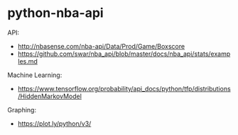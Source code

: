 # python-nba-api

API:
* http://nbasense.com/nba-api/Data/Prod/Game/Boxscore
* https://github.com/swar/nba_api/blob/master/docs/nba_api/stats/examples.md

Machine Learning:
* https://www.tensorflow.org/probability/api_docs/python/tfp/distributions/HiddenMarkovModel

Graphing:
* https://plot.ly/python/v3/
